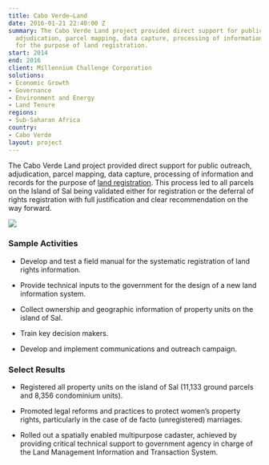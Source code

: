 ```yaml
---
title: Cabo Verde—Land
date: 2016-01-21 22:40:00 Z
summary: The Cabo Verde Land project provided direct support for public outreach,
  adjudication, parcel mapping, data capture, processing of information and records
  for the purpose of land registration.
start: 2014
end: 2016
client: Millennium Challenge Corporation
solutions:
- Economic Growth
- Governance
- Environment and Energy
- Land Tenure
regions:
- Sub-Saharan Africa
country:
- Cabo Verde
layout: project
---
```


The Cabo Verde Land project provided direct support for public outreach, adjudication, parcel mapping, data capture, processing of information and records for the purpose of [land registration](http://dai-global-developments.com/articles/public-private-partnerships-for-land-administration-can-it-work-in-cabo-verde/?utm_source=daidotcom). This process led to all parcels on the Island of Sal being validated either for registration or the deferral of rights registration with full justification and clear recommendation on the way forward.

![](https://assetify-dai.com/projects/CapeV.jpg)

### Sample Activities

* Develop and test a field manual for the systematic registration of land rights information.

* Provide technical inputs to the government for the design of a new land information system.

* Collect ownership and geographic information of  property units on the island of Sal.

* Train key decision makers.

* Develop and implement communications and outreach campaign.

### Select Results

* Registered all property units on the island of Sal (11,133 ground parcels and 8,356 condominium units).

* Promoted legal reforms and practices to protect women’s property rights, particularly in the case of de facto (unregistered) marriages.

* Rolled out a spatially enabled multipurpose cadaster, achieved by providing critical technical support to government agency in charge of the Land Management Information and Transaction System.